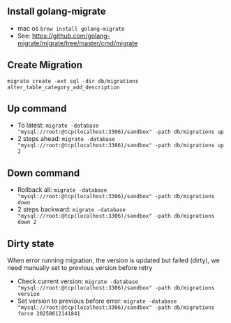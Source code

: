 ## Install golang-migrate
- mac os `brew install golang-migrate`
- See: https://github.com/golang-migrate/migrate/tree/master/cmd/migrate

## Create Migration
`migrate create -ext sql -dir db/migrations alter_table_category_add_description`

## Up command
- To latest: `migrate -database "mysql://root:@tcp(localhost:3306)/sandbox" -path db/migrations up`
- 2 steps ahead: `migrate -database "mysql://root:@tcp(localhost:3306)/sandbox" -path db/migrations up 2`

## Down command
- Rollback all: `migrate -database "mysql://root:@tcp(localhost:3306)/sandbox" -path db/migrations down`
- 2 steps backward: `migrate -database "mysql://root:@tcp(localhost:3306)/sandbox" -path db/migrations down 2`

## Dirty state
When error running migration, the version is updated but failed (dirty), we need manually set to previous version before retry
- Check current version: `migrate -database "mysql://root:@tcp(localhost:3306)/sandbox" -path db/migrations version`
- Set version to previous before error: `migrate -database "mysql://root:@tcp(localhost:3306)/sandbox" -path db/migrations force 20250612141841`